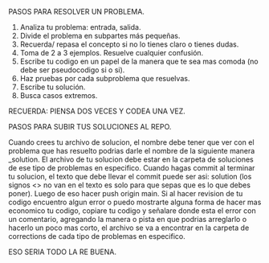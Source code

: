 PASOS PARA RESOLVER UN PROBLEMA.

1. Analiza tu problema: entrada, salida.
2. Divide el problema en subpartes más pequeñas.
3. Recuerda/ repasa el concepto si no lo tienes claro o tienes dudas.
4. Toma de 2 a 3 ejemplos. Resuelve cualquier confusión.
5. Escribe tu codigo en un papel de la manera que te sea mas comoda (no debe ser pseudocodigo si o si).
6. Haz pruebas por cada subproblema que resuelvas.
7. Escribe tu solución.
8. Busca casos extremos.

RECUERDA: PIENSA DOS VECES Y CODEA UNA VEZ.


PASOS PARA SUBIR TUS SOLUCIONES AL REPO.

Cuando crees tu archivo de solucion, el nombre debe tener que ver con el problema que has resuelto
podrias darle el nombre de la siguiente manera <nombre del proble>_solution.
El archivo de tu solucion debe estar en la carpeta de soluciones de ese tipo de problemas en especifico.
Cuando hagas commit al terminar tu solucion, el texto que debe llevar el commit puede ser asi:
<nombre del problema> solution (los signos <> no van en el texto es solo para que sepas que es lo que debes poner).
Luego de eso hacer push origin main.
Si al hacer revision de tu codigo encuentro algun error o puedo mostrarte alguna forma de hacer mas economico 
tu codigo, copiare tu codigo y señalare donde esta el error con un comentario, agregando la manera o pista en que podrias
arreglarlo o hacerlo un poco mas corto, el archivo se va a encontrar en la carpeta de corrections de cada tipo
de problemas en especifico.

ESO SERIA TODO LA RE BUENA. 
